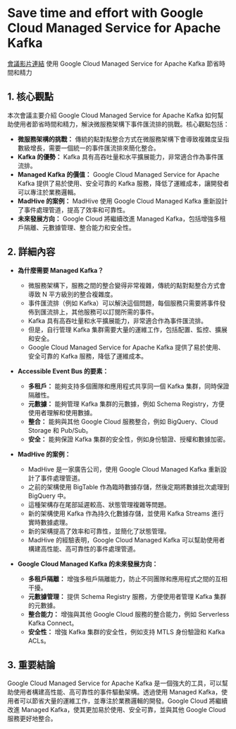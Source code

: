 # Save time and effort with Google Cloud Managed Service for Apache Kafka
[會議影片連結](https://www.youtube.com/watch?v=CavnCigalf4)
使用 Google Cloud Managed Service for Apache Kafka 節省時間和精力

## 1. 核心觀點

本次會議主要介紹 Google Cloud Managed Service for Apache Kafka 如何幫助使用者節省時間和精力，解決微服務架構下事件匯流排的挑戰。核心觀點包括：

*   **微服務架構的挑戰：** 傳統的點對點整合方式在微服務架構下會導致複雜度呈指數級增長，需要一個統一的事件匯流排來簡化整合。
*   **Kafka 的優勢：** Kafka 具有高吞吐量和水平擴展能力，非常適合作為事件匯流排。
*   **Managed Kafka 的價值：** Google Cloud Managed Service for Apache Kafka 提供了易於使用、安全可靠的 Kafka 服務，降低了運維成本，讓開發者可以專注於業務邏輯。
*   **MadHive 的案例：** MadHive 使用 Google Cloud Managed Kafka 重新設計了事件處理管道，提高了效率和可靠性。
*   **未來發展方向：** Google Cloud 將繼續改進 Managed Kafka，包括增強多租戶隔離、元數據管理、整合能力和安全性。

## 2. 詳細內容

*   **為什麼需要 Managed Kafka？**
    *   微服務架構下，服務之間的整合變得非常複雜，傳統的點對點整合方式會導致 N 平方級別的整合複雜度。
    *   事件匯流排（例如 Kafka）可以解決這個問題，每個服務只需要將事件發佈到匯流排上，其他服務可以訂閱所需的事件。
    *   Kafka 具有高吞吐量和水平擴展能力，非常適合作為事件匯流排。
    *   但是，自行管理 Kafka 集群需要大量的運維工作，包括配置、監控、擴展和安全。
    *   Google Cloud Managed Service for Apache Kafka 提供了易於使用、安全可靠的 Kafka 服務，降低了運維成本。

*   **Accessible Event Bus 的要素：**
    *   **多租戶：** 能夠支持多個團隊和應用程式共享同一個 Kafka 集群，同時保證隔離性。
    *   **元數據：** 能夠管理 Kafka 集群的元數據，例如 Schema Registry，方便使用者理解和使用數據。
    *   **整合：** 能夠與其他 Google Cloud 服務整合，例如 BigQuery、Cloud Storage 和 Pub/Sub。
    *   **安全：** 能夠保證 Kafka 集群的安全性，例如身份驗證、授權和數據加密。

*   **MadHive 的案例：**
    *   MadHive 是一家廣告公司，使用 Google Cloud Managed Kafka 重新設計了事件處理管道。
    *   之前的架構使用 BigTable 作為臨時數據存儲，然後定期將數據批次處理到 BigQuery 中。
    *   這種架構存在尾部延遲較高、狀態管理複雜等問題。
    *   新的架構使用 Kafka 作為持久化數據存儲，並使用 Kafka Streams 進行實時數據處理。
    *   新的架構提高了效率和可靠性，並簡化了狀態管理。
    *   MadHive 的經驗表明，Google Cloud Managed Kafka 可以幫助使用者構建高性能、高可靠性的事件處理管道。

*   **Google Cloud Managed Kafka 的未來發展方向：**
    *   **多租戶隔離：** 增強多租戶隔離能力，防止不同團隊和應用程式之間的互相干擾。
    *   **元數據管理：** 提供 Schema Registry 服務，方便使用者管理 Kafka 集群的元數據。
    *   **整合能力：** 增強與其他 Google Cloud 服務的整合能力，例如 Serverless Kafka Connect。
    *   **安全性：** 增強 Kafka 集群的安全性，例如支持 MTLS 身份驗證和 Kafka ACLs。

## 3. 重要結論

Google Cloud Managed Service for Apache Kafka 是一個強大的工具，可以幫助使用者構建高性能、高可靠性的事件驅動架構。透過使用 Managed Kafka，使用者可以節省大量的運維工作，並專注於業務邏輯的開發。Google Cloud 將繼續改進 Managed Kafka，使其更加易於使用、安全可靠，並與其他 Google Cloud 服務更好地整合。
